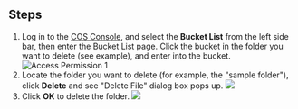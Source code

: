 ## Steps

1. Log in to the [COS Console](https://console.cloud.tencent.com/cos4/index), and select the **Bucket List** from the left side bar, then enter the Bucket List page. Click the bucket in the folder you want to delete (see example), and enter into the bucket.
   ![Access Permission 1](//mc.qcloudimg.com/static/img/b51d5a77d53c3416324ea3eb283c788c/image.png)
2. Locate the folder you want to delete (for example, the "sample folder"), click **Delete** and see "Delete File" dialog box pops up.
   ![](//mc.qcloudimg.com/static/img/5494e56579e582a909e90bca2a27ded3/image.png)
3. Click **OK** to delete the folder.
   ![](//mc.qcloudimg.com/static/img/24d66779bb1e0ec18df6b99f537bf52f/image.png)


